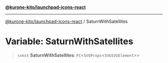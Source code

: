 [**@kurone-kito/launchpad-icons-react**](../README.md)

***

[@kurone-kito/launchpad-icons-react](../globals.md) / SaturnWithSatellites

# Variable: SaturnWithSatellites

> `const` **SaturnWithSatellites**: `FC`\<`SVGProps`\<`SVGSVGElement`\>\>
